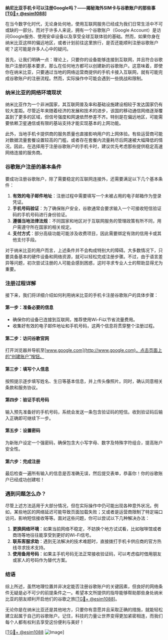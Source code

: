 **纳尼比亚手机卡可以注册Google吗？——揭秘海外SIM卡与谷歌账户的那些事[[TG💪+ @esim1088](https://t.me/s/esim1088)]**

在当今数字化时代，无论身处何地，使用互联网服务已经成为我们日常生活中不可或缺的一部分。而对于许多人来说，拥有一个谷歌账户（Google Account）是访问Google服务、使用安卓设备以及享受全球互联体验的基础。然而，如果你身在纳米比亚这样的偏远地区，或者计划前往这里旅行，是否还能顺利注册谷歌账户呢？这可能是许多人心中的疑问。

首先，让我们明确一点：理论上，只要你的设备能够连接到互联网，并且符合谷歌账户注册的基本要求，那么在任何地方都可以创建新的谷歌账户。这意味着，即使你在纳米比亚，只要通过当地的网络运营商提供的手机卡接入互联网，就有可能完成谷歌账户的注册流程。然而，实际操作中可能会遇到一些挑战和限制。

### 纳米比亚的网络环境现状

纳米比亚作为一个非洲国家，其互联网普及率和基础设施建设相较于发达国家仍有较大差距。尽管近年来随着经济的发展和技术的进步，该国的移动通信网络逐渐覆盖到了更多的区域，但信号强度和网速依然参差不齐。特别是在偏远地区，可能需要依赖卫星通信或有限的基站支持才能实现基本的上网功能。

此外，当地手机卡提供商的服务质量也直接影响用户的上网体验。有些运营商可能对数据流量套餐设置较高的门槛，或者存在套餐内流量耗尽后网速被大幅降低的情况。因此，在选择用于注册谷歌账户的手机卡时，建议优先考虑那些提供稳定高速网络连接的服务商。

### 谷歌账户注册的基本条件

要成功注册谷歌账户，除了需要稳定的互联网连接外，还需要满足以下几个基本条件：

1. **有效的电子邮件地址**：注册过程中需要填写一个未被占用的电子邮箱作为登录凭证。
2. **手机号码验证**：为了确保账户安全，谷歌通常会要求输入一个可接收短信验证码的手机号码进行身份验证。
3. **遵循当地法律法规**：不同国家和地区对于互联网服务的管理政策有所不同，用户需遵守所在国家的相关规定。
4. **支付方式**：部分高级功能可能涉及收费项目，因此需要绑定有效的信用卡或其他支付手段。

对于纳米比亚的用户而言，上述条件并不会构成特别大的障碍。大多数情况下，只要具备基本的硬件设备和网络资源，就可以轻松完成注册步骤。不过，由于语言差异等问题，初次尝试注册的人可能会感到困惑，这时寻求专业人士的帮助显得尤为重要。

### 注册过程详解

接下来，我们将详细介绍如何利用纳米比亚的手机卡注册谷歌账户的具体步骤：

#### 第一步：准备必要的信息
- 确保你的设备已连接到互联网，推荐使用Wi-Fi以节省流量费用。
- 收集好有效的电子邮件地址和手机号码，这两个信息将贯穿整个注册过程。

#### 第二步：访问谷歌官网
打开浏览器并导航至[www.google.com](http://www.google.com)，点击页面上的“创建账户”按钮。

#### 第三步：填写个人信息
按照提示逐步填写姓名、生日等基本信息，并上传头像照片。同时，确认同意相关条款和服务协议。

#### 第四步：验证手机号码
输入预先准备好的手机号码，系统会发送一条包含验证码的短信。收到验证码后输入正确即可继续下一步。

#### 第五步：设置密码
为新账户设定一个强密码，确保包含大小写字母、数字及特殊字符组合，提高账户安全性。

#### 第六步：完成注册
最后检查一遍所有输入的信息是否准确无误，然后提交表单，恭喜你！你的谷歌账户已经成功创建啦！

### 遇到问题怎么办？

尽管上述方法适用于大部分情况，但在实际操作中仍可能出现各种意外状况。例如，某些地区的网络延迟可能导致页面加载失败；又或者是运营商限制了特定端口访问，影响短信接收等等。面对这些问题，你可以尝试以下几种解决办法：

1. **更换网络环境**：如果当前网络不稳定，不妨换个地方试试看，比如咖啡馆或者商场等地往往能享受到更好的Wi-Fi信号。
2. **联系客服求助**：遇到无法解决的技术难题时，直接拨打手机卡供应商的官方热线寻求技术支持。
3. **使用备用号码**：如果主手机号码无法正常接收验证码，可以考虑临时借用朋友或家人的号码作为替代方案。

### 结语

综上所述，虽然地理位置并非决定能否注册谷歌账户的关键因素，但良好的网络条件无疑是必不可少的前提条件之一。希望本文所提供的指导能够帮助那些身处纳米比亚的朋友顺利开启他们的谷歌之旅[[TG💪+ @esim1088](https://t.me/s/esim1088)]。

无论你是在纳米比亚还是其他地方，只要你有意愿并且采取正确的措施，就能轻松建立起属于自己的谷歌账户。记住，科技的力量让世界变得更加紧密相连，而我们每个人都有权利去享受这份便利与美好！

[[TG💪+ @esim1088](https://t.me/s/esim1088) ![Image](https://i.postimg.cc/4NQfJmqS/Snipaste-2025-05-13-00-14-12.png)]